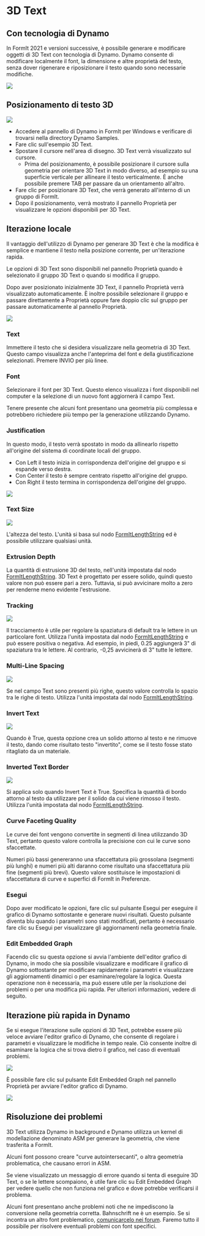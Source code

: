 # 3D Text

## Con tecnologia di Dynamo

In FormIt 2021 e versioni successive, è possibile generare e modificare oggetti di 3D Text con tecnologia di Dynamo. Dynamo consente di modificare localmente il font, la dimensione e altre proprietà del testo, senza dover rigenerare e riposizionare il testo quando sono necessarie modifiche.

![](<../.gitbook/assets/3d-text (1).gif>)

## Posizionamento di testo 3D

![](../.gitbook/assets/3d-text-placement.gif)

* Accedere al pannello di Dynamo in FormIt per Windows e verificare di trovarsi nella directory Dynamo Samples.
* Fare clic sull'esempio 3D Text.
* Spostare il cursore nell'area di disegno. 3D Text verrà visualizzato sul cursore.
   * Prima del posizionamento, è possibile posizionare il cursore sulla geometria per orientare 3D Text in modo diverso, ad esempio su una superficie verticale per allineare il testo verticalmente. È anche possibile premere TAB per passare da un orientamento all'altro.
* Fare clic per posizionare 3D Text, che verrà generato all'interno di un gruppo di FormIt.
* Dopo il posizionamento, verrà mostrato il pannello Proprietà per visualizzare le opzioni disponibili per 3D Text.

## Iterazione locale

Il vantaggio dell'utilizzo di Dynamo per generare 3D Text è che la modifica è semplice e mantiene il testo nella posizione corrente, per un'iterazione rapida.

Le opzioni di 3D Text sono disponibili nel pannello Proprietà quando è selezionato il gruppo 3D Text o quando si modifica il gruppo.

Dopo aver posizionato inizialmente 3D Text, il pannello Proprietà verrà visualizzato automaticamente. È inoltre possibile selezionare il gruppo e passare direttamente a Proprietà oppure fare doppio clic sul gruppo per passare automaticamente al pannello Proprietà.

![](<../.gitbook/assets/3d-text-options (2).png>)

### Text

Immettere il testo che si desidera visualizzare nella geometria di 3D Text. Questo campo visualizza anche l'anteprima del font e della giustificazione selezionati. Premere INVIO per più linee.

### Font

Selezionare il font per 3D Text. Questo elenco visualizza i font disponibili nel computer e la selezione di un nuovo font aggiornerà il campo Text.

Tenere presente che alcuni font presentano una geometria più complessa e potrebbero richiedere più tempo per la generazione utilizzando Dynamo.

### Justification

In questo modo, il testo verrà spostato in modo da allinearlo rispetto all'origine del sistema di coordinate locali del gruppo.

* Con Left il testo inizia in corrispondenza dell'origine del gruppo e si espande verso destra.
* Con Center il testo è sempre centrato rispetto all'origine del gruppo.
* Con Right il testo termina in corrispondenza dell'origine del gruppo.

![](../.gitbook/assets/3d-text-justification-combined.png)

### Text Size

![](../.gitbook/assets/3d-text-text-size.png)

L'altezza del testo. L'unità si basa sul nodo [FormItLengthString](https://formit.autodesk.com/page/formit-dynamo/#dynamo-formit-nodes) ed è possibile utilizzare qualsiasi unità.

### Extrusion Depth

La quantità di estrusione 3D del testo, nell'unità impostata dal nodo [FormItLengthString](https://formit.autodesk.com/page/formit-dynamo/#dynamo-formit-nodes). 3D Text è progettato per essere solido, quindi questo valore non può essere pari a zero. Tuttavia, si può avvicinare molto a zero per renderne meno evidente l'estrusione.

### Tracking

![](../.gitbook/assets/3d-text-tracking.png)

Il tracciamento è utile per regolare la spaziatura di default tra le lettere in un particolare font. Utilizza l'unità impostata dal nodo [FormItLengthString](https://formit.autodesk.com/page/formit-dynamo/#dynamo-formit-nodes) e può essere positiva o negativa. Ad esempio, in piedi, 0.25 aggiungerà 3" di spaziatura tra le lettere. Al contrario, -0,25 avvicinerà di 3" tutte le lettere.

### Multi-Line Spacing

![](../.gitbook/assets/3d-text-multi-line.png)

Se nel campo Text sono presenti più righe, questo valore controlla lo spazio tra le righe di testo. Utilizza l'unità impostata dal nodo [FormItLengthString](https://formit.autodesk.com/page/formit-dynamo/#dynamo-formit-nodes).

### Invert Text

![](../.gitbook/assets/3d-text-inverted.png)

Quando è True, questa opzione crea un solido attorno al testo e ne rimuove il testo, dando come risultato testo "invertito", come se il testo fosse stato ritagliato da un materiale.

### Inverted Text Border

![](../.gitbook/assets/3d-text-inverted-border.png)

Si applica solo quando Invert Text è True. Specifica la quantità di bordo attorno al testo da utilizzare per il solido da cui viene rimosso il testo. Utilizza l'unità impostata dal nodo [FormItLengthString](https://formit.autodesk.com/page/formit-dynamo/#dynamo-formit-nodes).

### Curve Faceting Quality

Le curve dei font vengono convertite in segmenti di linea utilizzando 3D Text, pertanto questo valore controlla la precisione con cui le curve sono sfaccettate.

Numeri più bassi genereranno una sfaccettatura più grossolana (segmenti più lunghi) e numeri più alti daranno come risultato una sfaccettatura più fine (segmenti più brevi). Questo valore sostituisce le impostazioni di sfaccettatura di curve e superfici di FormIt in Preferenze.

### Esegui

Dopo aver modificato le opzioni, fare clic sul pulsante Esegui per eseguire il grafico di Dynamo sottostante e generare nuovi risultati. Questo pulsante diventa blu quando i parametri sono stati modificati, pertanto è necessario fare clic su Esegui per visualizzare gli aggiornamenti nella geometria finale.‌

### Edit Embedded Graph

Facendo clic su questa opzione si avvia l'ambiente dell'editor grafico di Dynamo, in modo che sia possibile visualizzare e modificare il grafico di Dynamo sottostante per modificare rapidamente i parametri e visualizzare gli aggiornamenti dinamici o per esaminare/regolare la logica. Questa operazione non è necessaria, ma può essere utile per la risoluzione dei problemi o per una modifica più rapida. Per ulteriori informazioni, vedere di seguito.

## Iterazione più rapida in Dynamo

Se si esegue l'iterazione sulle opzioni di 3D Text, potrebbe essere più veloce avviare l'editor grafico di Dynamo, che consente di regolare i parametri e visualizzare le modifiche in tempo reale. Ciò consente inoltre di esaminare la logica che si trova dietro il grafico, nel caso di eventuali problemi.

![](../.gitbook/assets/3d-text-edit-embedded.png)

È possibile fare clic sul pulsante Edit Embedded Graph nel pannello Proprietà per avviare l'editor grafico di Dynamo.

![](<../.gitbook/assets/3d-text-edit-embedded-windows (1).png>)

## Risoluzione dei problemi

3D Text utilizza Dynamo in background e Dynamo utilizza un kernel di modellazione denominato ASM per generare la geometria, che viene trasferita a FormIt.

Alcuni font possono creare "curve autointersecanti", o altra geometria problematica, che causano errori in ASM.

Se viene visualizzato un messaggio di errore quando si tenta di eseguire 3D Text, o se le lettere scompaiono, è utile fare clic su Edit Embedded Graph per vedere quello che non funziona nel grafico e dove potrebbe verificarsi il problema.

Alcuni font presentano anche problemi noti che ne impediscono la conversione nella geometria corretta. Bahnschrift ne è un esempio. Se si incontra un altro font problematico, [comunicarcelo nei forum](https://forums.autodesk.com/t5/formit-forum/bd-p/142?profile.language=en). Faremo tutto il possibile per risolvere eventuali problemi con font specifici.
